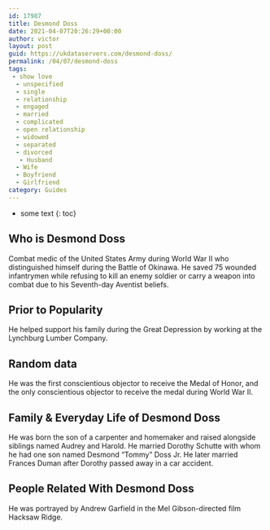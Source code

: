 ```yaml
---
id: 17987
title: Desmond Doss
date: 2021-04-07T20:26:29+00:00
author: victor
layout: post
guid: https://ukdataservers.com/desmond-doss/
permalink: /04/07/desmond-doss
tags:
 - show love
  - unspecified
  - single
  - relationship
  - engaged
  - married
  - complicated
  - open relationship
  - widowed
  - separated
  - divorced
   - Husband
  - Wife
  - Boyfriend
  - Girlfriend
category: Guides
---
```


* some text
{: toc}


## Who is Desmond Doss



Combat medic of the United States Army during World War II who distinguished himself during the Battle of Okinawa. He saved 75 wounded infantrymen while refusing to kill an enemy soldier or carry a weapon into combat due to his Seventh-day Aventist beliefs.

                
                
                
## Prior to Popularity



He helped support his family during the Great Depression by working at the Lynchburg Lumber Company.

                
                
                
## Random data



He was the first conscientious objector to receive the Medal of Honor, and the only conscientious objector to receive the medal during World War II.

                
                
                
## Family & Everyday Life of Desmond Doss



He was born the son of a carpenter and homemaker and raised alongside siblings named Audrey and Harold. He married Dorothy Schutte with whom he had one son named Desmond &#8220;Tommy&#8221; Doss Jr. He later married Frances Duman after Dorothy passed away in a car accident.

                
                
                
## People Related With Desmond Doss



He was portrayed by Andrew Garfield in the Mel Gibson-directed film Hacksaw Ridge.

                
              
            
          
          
          